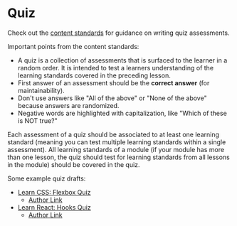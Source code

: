 # Quiz

Check out the [content standards](http://curriculum-documentation.codecademy.com/quizzes/quiz-standards/) for guidance on writing quiz assessments.

Important points from the content standards:

* A quiz is a collection of assessments that is surfaced to the learner in a random order.  It is intended to test a learners understanding of the learning standards covered in the preceding lesson.
* First answer of an assessment should be the **correct answer** (for maintainability).
* Don't use answers like "All of the above" or "None of the above" because answers are randomized.
* Negative words are highlighted with capitalization, like "Which of these is NOT true?"

Each assessment of a quiz should be associated to at least one learning standard (meaning you can test multiple learning standards within a single assessment). All learning standards of a module (if your module has more than one lesson, the quiz should test for learning standards from all lessons in the module) should be covered in the quiz.

Some example quiz drafts:

* [Learn CSS: Flexbox Quiz](https://docs.google.com/document/d/1Y2URxzcZ4q9IXlND_BE4D22QRmzoNMDtvwYBIdlBXBw/edit)
  * [Author Link](https://author.codecademy.com/content-items/2b53cfa5187ceeb998e56428cc925caa)
* [Learn React: Hooks Quiz](https://docs.google.com/document/d/1e7EW_75lo1nAmi31Ha1sTDQy-EdgStNLrknEptTt2BY/edit)
  * [Author Link](https://author.codecademy.com/content-items/76965210f5a4f40c356ae6eadca01f83)
